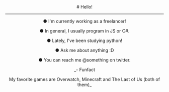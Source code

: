 <center># Hello!<center>

  
***

  
● I'm currently working as a freelancer!
  
● In general, I usually program in JS or C#.
  
● Lately, I've been studying python!
  
● Ask me about anything :D
  
● You can reach me @something on twitter.

_- Funfact 
  
My favorite games are Overwatch, Minecraft and The Last of Us (both of them)_
